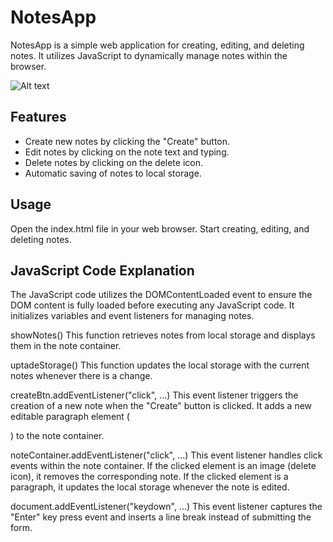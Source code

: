 # NotesApp 


NotesApp is a simple web application for creating, editing, and deleting notes. It utilizes JavaScript to dynamically manage notes within the browser.

![Alt text](https://raw.githubusercontent.com/arianacasandra/Javascript/main/Notes/doc/pics.png)


## Features

- Create new notes by clicking the "Create" button.
- Edit notes by clicking on the note text and typing.
- Delete notes by clicking on the delete icon.
- Automatic saving of notes to local storage.

## Usage
Open the index.html file in your web browser.
Start creating, editing, and deleting notes.

## JavaScript Code Explanation
The JavaScript code utilizes the DOMContentLoaded event to ensure the DOM content is fully loaded before executing any JavaScript code. It initializes variables and event listeners for managing notes.

showNotes()
This function retrieves notes from local storage and displays them in the note container.

uptadeStorage()
This function updates the local storage with the current notes whenever there is a change.

createBtn.addEventListener("click", ...)
This event listener triggers the creation of a new note when the "Create" button is clicked. It adds a new editable paragraph element (<p>) to the note container.

noteContainer.addEventListener("click", ...)
This event listener handles click events within the note container. If the clicked element is an image (delete icon), it removes the corresponding note. If the clicked element is a paragraph, it updates the local storage whenever the note is edited.

document.addEventListener("keydown", ...)
This event listener captures the "Enter" key press event and inserts a line break instead of submitting the form.
